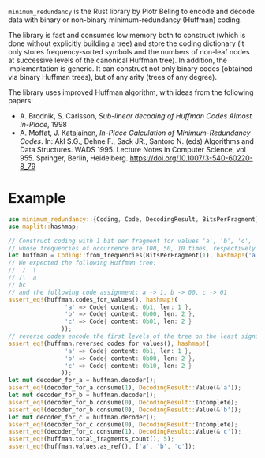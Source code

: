 `minimum_redundancy` is the Rust library by Piotr Beling to encode and decode data with binary or non-binary minimum-redundancy (Huffman) coding.

The library is fast and consumes low memory both to construct (which is done without explicitly building a tree) and store the coding dictionary (it only stores frequency-sorted symbols and the numbers of non-leaf nodes at successive levels of the canonical Huffman tree). In addition, the implementation is generic. It can construct not only binary codes (obtained via binary Huffman trees), but of any arity (trees of any degree).

The library uses improved Huffman algorithm, with ideas from the following papers:
- A. Brodnik, S. Carlsson, *Sub-linear decoding of Huffman Codes Almost In-Place*, 1998
- A. Moffat, J. Katajainen, *In-Place Calculation of Minimum-Redundancy Codes*.
  In: Akl S.G., Dehne F., Sack JR., Santoro N. (eds) Algorithms and Data Structures.
  WADS 1995. Lecture Notes in Computer Science, vol 955. Springer, Berlin, Heidelberg.
  <https://doi.org/10.1007/3-540-60220-8_79>

# Example
```rust
use minimum_redundancy::{Coding, Code, DecodingResult, BitsPerFragment};
use maplit::hashmap;

// Construct coding with 1 bit per fragment for values 'a', 'b', 'c',
// whose frequencies of occurrence are 100, 50, 10 times, respectively.
let huffman = Coding::from_frequencies(BitsPerFragment(1), hashmap!('a' => 100u32, 'b' => 50, 'c' => 10));
// We expected the following Huffman tree:
//  /  \
// /\  a
// bc
// and the following code assignment: a -> 1, b -> 00, c -> 01
assert_eq!(huffman.codes_for_values(), hashmap!(
                'a' => Code{ content: 0b1, len: 1 },
                'b' => Code{ content: 0b00, len: 2 },
                'c' => Code{ content: 0b01, len: 2 }
               ));
// reverse codes encode the first levels of the tree on the least significant bits (e.g., c -> 10):
assert_eq!(huffman.reversed_codes_for_values(), hashmap!(
                'a' => Code{ content: 0b1, len: 1 },
                'b' => Code{ content: 0b00, len: 2 },
                'c' => Code{ content: 0b10, len: 2 }
               ));
let mut decoder_for_a = huffman.decoder();
assert_eq!(decoder_for_a.consume(1), DecodingResult::Value(&'a'));
let mut decoder_for_b = huffman.decoder();
assert_eq!(decoder_for_b.consume(0), DecodingResult::Incomplete);
assert_eq!(decoder_for_b.consume(0), DecodingResult::Value(&'b'));
let mut decoder_for_c = huffman.decoder();
assert_eq!(decoder_for_c.consume(0), DecodingResult::Incomplete);
assert_eq!(decoder_for_c.consume(1), DecodingResult::Value(&'c'));
assert_eq!(huffman.total_fragments_count(), 5);
assert_eq!(huffman.values.as_ref(), ['a', 'b', 'c']);
```